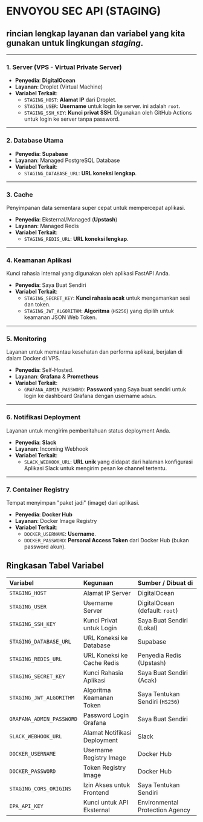 # ENVOYOU SEC API (STAGING)

## rincian lengkap layanan dan variabel yang kita gunakan untuk lingkungan *staging*.

---
### 1. Server (VPS - Virtual Private Server)
* **Penyedia**: **DigitalOcean**
* **Layanan**: Droplet (Virtual Machine)
* **Variabel Terkait**:
    * `STAGING_HOST`: **Alamat IP** dari Droplet.
    * `STAGING_USER`: **Username** untuk login ke server. ini adalah `root`.
    * `STAGING_SSH_KEY`: **Kunci privat SSH**. Digunakan oleh GitHub Actions untuk login ke server tanpa password.

---
### 2. Database Utama
* **Penyedia**: **Supabase**
* **Layanan**: Managed PostgreSQL Database
* **Variabel Terkait**:
    * `STAGING_DATABASE_URL`: **URL koneksi lengkap**.

---
### 3. Cache
Penyimpanan data sementara super cepat untuk mempercepat aplikasi.
* **Penyedia**: Eksternal/Managed (**Upstash**)
* **Layanan**: Managed Redis
* **Variabel Terkait**:
    * `STAGING_REDIS_URL`: **URL koneksi lengkap**.

---
### 4. Keamanan Aplikasi
Kunci rahasia internal yang digunakan oleh aplikasi FastAPI Anda.
* **Penyedia**: Saya Buat Sendiri
* **Variabel Terkait**:
    * `STAGING_SECRET_KEY`: **Kunci rahasia acak** untuk mengamankan sesi dan token.
    * `STAGING_JWT_ALGORITHM`: **Algoritma** (`HS256`) yang dipilih untuk keamanan JSON Web Token.

---
### 5. Monitoring
Layanan untuk memantau kesehatan dan performa aplikasi, berjalan di dalam Docker di VPS.
* **Penyedia**: Self-Hosted.
* **Layanan**: **Grafana** & **Prometheus**
* **Variabel Terkait**:
    * `GRAFANA_ADMIN_PASSWORD`: **Password** yang Saya buat sendiri untuk login ke dashboard Grafana dengan username `admin`.

---
### 6. Notifikasi Deployment
Layanan untuk mengirim pemberitahuan status deployment Anda.
* **Penyedia**: **Slack**
* **Layanan**: Incoming Webhook
* **Variabel Terkait**:
    * `SLACK_WEBHOOK_URL`: **URL unik** yang didapat dari halaman konfigurasi Aplikasi Slack untuk mengirim pesan ke channel tertentu.

---
### 7. Container Registry
Tempat menyimpan "paket jadi" (image) dari aplikasi.
* **Penyedia**: **Docker Hub**
* **Layanan**: Docker Image Registry
* **Variabel Terkait**:
    * `DOCKER_USERNAME`: **Username**.
    * `DOCKER_PASSWORD`: **Personal Access Token** dari Docker Hub (bukan password akun).

## Ringkasan Tabel Variabel

| Variabel | Kegunaan | Sumber / Dibuat di |
| :--- | :--- | :--- |
| `STAGING_HOST` | Alamat IP Server | DigitalOcean |
| `STAGING_USER` | Username Server | DigitalOcean (default: `root`) |
| `STAGING_SSH_KEY` | Kunci Privat untuk Login | Saya Buat Sendiri (Lokal) |
| `STAGING_DATABASE_URL` | URL Koneksi ke Database | Supabase |
| `STAGING_REDIS_URL` | URL Koneksi ke Cache Redis | Penyedia Redis (Upstash) |
| `STAGING_SECRET_KEY` | Kunci Rahasia Aplikasi | Saya Buat Sendiri (Acak) |
| `STAGING_JWT_ALGORITHM`| Algoritma Keamanan Token | Saya Tentukan Sendiri (`HS256`) |
| `GRAFANA_ADMIN_PASSWORD` | Password Login Grafana | Saya Buat Sendiri |
| `SLACK_WEBHOOK_URL` | Alamat Notifikasi Deployment | Slack |
| `DOCKER_USERNAME` | Username Registry Image | Docker Hub |
| `DOCKER_PASSWORD` | Token Registry Image | Docker Hub |
| `STAGING_CORS_ORIGINS` | Izin Akses untuk Frontend | Saya Tentukan Sendiri |
| `EPA_API_KEY` | Kunci untuk API Eksternal | Environmental Protection Agency |
